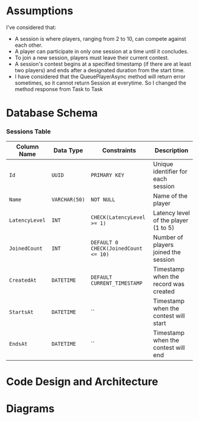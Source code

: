 # Assumptions
I've considered that:
- A session is where players, ranging from 2 to 10, can compete against each other.
- A player can participate in only one session at a time until it concludes.
- To join a new session, players must leave their current contest.
- A session's contest begins at a specified timestamp (if there are at least two players) and ends after a designated duration from the start time.
- I have considered that the QueuePlayerAsync method will return error sometimes, so it cannot return Session at everytime. So I changed the method response from Task<Session> to Task<IActionResult> 

# Database Schema
### Sessions Table

| Column Name   | Data Type    | Constraints           | Description                     |
|---------------|--------------|-----------------------|---------------------------------|
| `Id`          | `UUID`       | `PRIMARY KEY`         | Unique identifier for each session |
| `Name`        | `VARCHAR(50)`| `NOT NULL`            | Name of the player              |
| `LatencyLevel`  | `INT`        | `CHECK(LatencyLevel >= 1)` | Latency level of the player (1 to 5) |
| `JoinedCount`  | `INT`        | `DEFAULT 0 CHECK(JoinedCount <= 10)` | Number of players joined the session |
| `CreatedAt`   | `DATETIME`   | `DEFAULT CURRENT_TIMESTAMP` | Timestamp when the record was created |
| `StartsAt`   | `DATETIME`   | `` | Timestamp when the contest will start |
| `EndsAt`   | `DATETIME`   | `` | Timestamp when the contest will end |


# Code Design and Architecture

# Diagrams